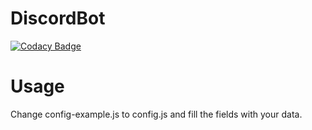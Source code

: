 # DiscordBot

[![Codacy Badge](https://app.codacy.com/project/badge/Grade/0d779a2094af4e4a85814784e35acefa)](https://www.codacy.com/manual/uo264207/DiscordBot?utm_source=github.com&utm_medium=referral&utm_content=guillefun/DiscordBot&utm_campaign=Badge_Grade)

# Usage

Change config-example.js to config.js and fill the fields with your data.
